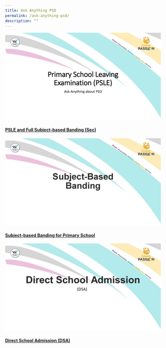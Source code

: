 ```yaml
---
title: Ask Anything PSD
permalink: /ask-anything-psd/
description: ""
---
```

![PSLE and FSBB](/images/Ask%20Anything%20PSD/1_psle%20and%20fsbb_page_01.jpg)
#### [PSLE and Full Subject-based Banding (Sec)](/files/PSD/2023/1_psle%20and%20fsbb.pdf)



![SBB Pri](/images/Ask%20Anything%20PSD/2_sbb-pri_page_1.jpg)
#### [Subject-based Banding for Primary School](/files/PSD/2023/2_sbb-pri.pdf)



![Direct School Admission](/images/Ask%20Anything%20PSD/3_dsa_page_1.jpg)
#### [Direct School Admission (DSA)](/files/PSD/2023/3_p6%20dsa.pdf)